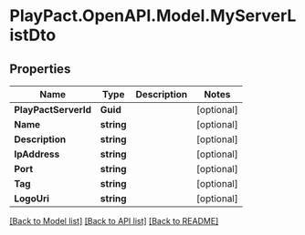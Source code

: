 # PlayPact.OpenAPI.Model.MyServerListDto

## Properties

Name | Type | Description | Notes
------------ | ------------- | ------------- | -------------
**PlayPactServerId** | **Guid** |  | [optional] 
**Name** | **string** |  | [optional] 
**Description** | **string** |  | [optional] 
**IpAddress** | **string** |  | [optional] 
**Port** | **string** |  | [optional] 
**Tag** | **string** |  | [optional] 
**LogoUri** | **string** |  | [optional] 

[[Back to Model list]](../README.md#documentation-for-models) [[Back to API list]](../README.md#documentation-for-api-endpoints) [[Back to README]](../README.md)

